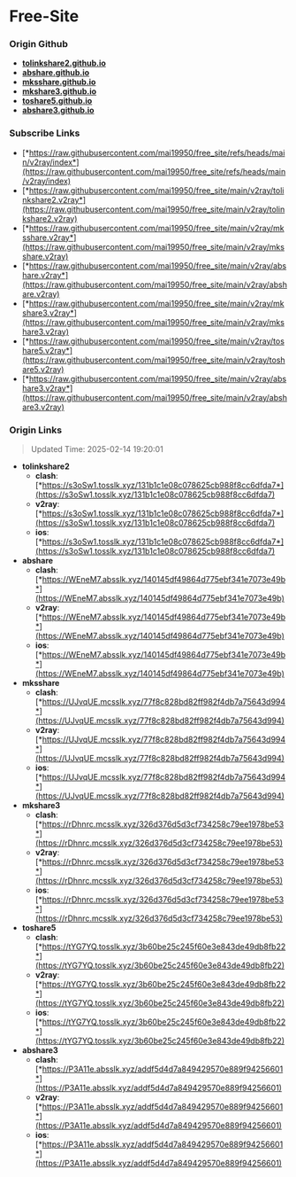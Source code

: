 # Free-Site

### Origin Github

- [**tolinkshare2.github.io**](https://github.com/tolinkshare2/tolinkshare2.github.io)
- [**abshare.github.io**](https://github.com/abshare/abshare.github.io)
- [**mksshare.github.io**](https://github.com/mksshare/mksshare.github.io)
- [**mkshare3.github.io**](https://github.com/mkshare3/mkshare3.github.io)
- [**toshare5.github.io**](https://github.com/toshare5/toshare5.github.io)
- [**abshare3.github.io**](https://github.com/abshare3/abshare3.github.io)

### Subscribe Links

- [*https://raw.githubusercontent.com/mai19950/free_site/refs/heads/main/v2ray/index*](https://raw.githubusercontent.com/mai19950/free_site/refs/heads/main/v2ray/index)
- [*https://raw.githubusercontent.com/mai19950/free_site/main/v2ray/tolinkshare2.v2ray*](https://raw.githubusercontent.com/mai19950/free_site/main/v2ray/tolinkshare2.v2ray)
- [*https://raw.githubusercontent.com/mai19950/free_site/main/v2ray/mksshare.v2ray*](https://raw.githubusercontent.com/mai19950/free_site/main/v2ray/mksshare.v2ray)
- [*https://raw.githubusercontent.com/mai19950/free_site/main/v2ray/abshare.v2ray*](https://raw.githubusercontent.com/mai19950/free_site/main/v2ray/abshare.v2ray)
- [*https://raw.githubusercontent.com/mai19950/free_site/main/v2ray/mkshare3.v2ray*](https://raw.githubusercontent.com/mai19950/free_site/main/v2ray/mkshare3.v2ray)
- [*https://raw.githubusercontent.com/mai19950/free_site/main/v2ray/toshare5.v2ray*](https://raw.githubusercontent.com/mai19950/free_site/main/v2ray/toshare5.v2ray)
- [*https://raw.githubusercontent.com/mai19950/free_site/main/v2ray/abshare3.v2ray*](https://raw.githubusercontent.com/mai19950/free_site/main/v2ray/abshare3.v2ray)

### Origin Links

> Updated Time: 2025-02-14 19:20:01

- **tolinkshare2**
  - **clash**: [*https://s3oSw1.tosslk.xyz/131b1c1e08c078625cb988f8cc6dfda7*](https://s3oSw1.tosslk.xyz/131b1c1e08c078625cb988f8cc6dfda7)
  - **v2ray**: [*https://s3oSw1.tosslk.xyz/131b1c1e08c078625cb988f8cc6dfda7*](https://s3oSw1.tosslk.xyz/131b1c1e08c078625cb988f8cc6dfda7)
  - **ios**: [*https://s3oSw1.tosslk.xyz/131b1c1e08c078625cb988f8cc6dfda7*](https://s3oSw1.tosslk.xyz/131b1c1e08c078625cb988f8cc6dfda7)
- **abshare**
  - **clash**: [*https://WEneM7.absslk.xyz/140145df49864d775ebf341e7073e49b*](https://WEneM7.absslk.xyz/140145df49864d775ebf341e7073e49b)
  - **v2ray**: [*https://WEneM7.absslk.xyz/140145df49864d775ebf341e7073e49b*](https://WEneM7.absslk.xyz/140145df49864d775ebf341e7073e49b)
  - **ios**: [*https://WEneM7.absslk.xyz/140145df49864d775ebf341e7073e49b*](https://WEneM7.absslk.xyz/140145df49864d775ebf341e7073e49b)
- **mksshare**
  - **clash**: [*https://UJvqUE.mcsslk.xyz/77f8c828bd82ff982f4db7a75643d994*](https://UJvqUE.mcsslk.xyz/77f8c828bd82ff982f4db7a75643d994)
  - **v2ray**: [*https://UJvqUE.mcsslk.xyz/77f8c828bd82ff982f4db7a75643d994*](https://UJvqUE.mcsslk.xyz/77f8c828bd82ff982f4db7a75643d994)
  - **ios**: [*https://UJvqUE.mcsslk.xyz/77f8c828bd82ff982f4db7a75643d994*](https://UJvqUE.mcsslk.xyz/77f8c828bd82ff982f4db7a75643d994)
- **mkshare3**
  - **clash**: [*https://rDhnrc.mcsslk.xyz/326d376d5d3cf734258c79ee1978be53*](https://rDhnrc.mcsslk.xyz/326d376d5d3cf734258c79ee1978be53)
  - **v2ray**: [*https://rDhnrc.mcsslk.xyz/326d376d5d3cf734258c79ee1978be53*](https://rDhnrc.mcsslk.xyz/326d376d5d3cf734258c79ee1978be53)
  - **ios**: [*https://rDhnrc.mcsslk.xyz/326d376d5d3cf734258c79ee1978be53*](https://rDhnrc.mcsslk.xyz/326d376d5d3cf734258c79ee1978be53)
- **toshare5**
  - **clash**: [*https://tYG7YQ.tosslk.xyz/3b60be25c245f60e3e843de49db8fb22*](https://tYG7YQ.tosslk.xyz/3b60be25c245f60e3e843de49db8fb22)
  - **v2ray**: [*https://tYG7YQ.tosslk.xyz/3b60be25c245f60e3e843de49db8fb22*](https://tYG7YQ.tosslk.xyz/3b60be25c245f60e3e843de49db8fb22)
  - **ios**: [*https://tYG7YQ.tosslk.xyz/3b60be25c245f60e3e843de49db8fb22*](https://tYG7YQ.tosslk.xyz/3b60be25c245f60e3e843de49db8fb22)
- **abshare3**
  - **clash**: [*https://P3A11e.absslk.xyz/addf5d4d7a849429570e889f94256601*](https://P3A11e.absslk.xyz/addf5d4d7a849429570e889f94256601)
  - **v2ray**: [*https://P3A11e.absslk.xyz/addf5d4d7a849429570e889f94256601*](https://P3A11e.absslk.xyz/addf5d4d7a849429570e889f94256601)
  - **ios**: [*https://P3A11e.absslk.xyz/addf5d4d7a849429570e889f94256601*](https://P3A11e.absslk.xyz/addf5d4d7a849429570e889f94256601)
